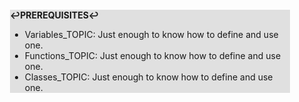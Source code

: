 <div style="margin:2em; background-color: #e0e0e0;">

<strong>↩PREREQUISITES↩</strong>

 * Variables_TOPIC: Just enough to know how to define and use one.
 * Functions_TOPIC: Just enough to know how to define and use one.
 * Classes_TOPIC: Just enough to know how to define and use one.

</div>

